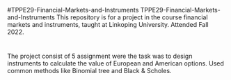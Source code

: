 #TPPE29-Financial-Markets-and-Instruments
TPPE29-Financial-Markets-and-Instruments This repository is for a project in the course financial markets and instruments, 
taught at Linkoping University. Attended Fall 2022.

#
The project consist of 5 assignment were the task was to design instruments to calculate the value of European and American options.
Used common methods like Binomial tree and Black & Scholes.
